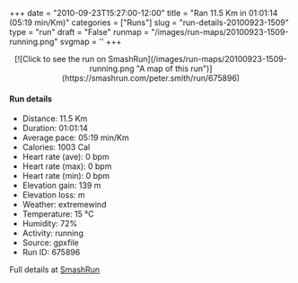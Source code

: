 +++
date = "2010-09-23T15:27:00-12:00"
title = "Ran 11.5 Km in 01:01:14 (05:19 min/Km)"
categories = ["Runs"]
slug = "run-details-20100923-1509"
type = "run"
draft = "False"
runmap = "/images/run-maps/20100923-1509-running.png"
svgmap = '<polyline points="100 44, 99 44, 91 51, 87 55, 75 54, 70 56, 61 61, 53 67, 48 69, 47 69, 43 70, 41 71, 38 71, 37 70, 37 66, 32 63, 32 63, 28 62, 22 65, 13 62, 12 60, 10 55, 0 47, 4 43, 11 42, 13 41, 23 38, 23 37, 30 31, 33 30, 43 30, 50 34, 59 36, 61 36, 63 35, 75 36, 80 35, 85 36, 86 37, 85 37, 87 37, 90 37, 91 38, 92 38, 93 40, 100 43, 100 44">'
+++



<!--more-->

<center>
[![Click to see the run on SmashRun](/images/run-maps/20100923-1509-running.png "A map of this run")](https://smashrun.com/peter.smith/run/675896)
</center>

#### Run details

* Distance: 11.5 Km
* Duration: 01:01:14
* Average pace: 05:19 min/Km
* Calories: 1003 Cal
* Heart rate (ave): 0 bpm
* Heart rate (max): 0 bpm
* Heart rate (min): 0 bpm
* Elevation gain: 139 m
* Elevation loss:  m
* Weather: extremewind
* Temperature: 15 &deg;C
* Humidity: 72%
* Activity: running
* Source: gpxfile
* Run ID: 675896

Full details at [SmashRun](https://smashrun.com/peter.smith/run/675896)